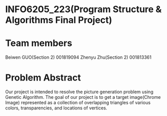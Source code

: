 # INFO6205_223(Program Structure & Algorithms Final Project)
  # Team members
Beiwen GUO(Section 2) 001819094
Zhenyu Zhu(Section 2) 001813361
  # Problem Abstract
Our project is intended to resolve the picture generation problem using Genetic Algorithm. The goal of our project is to get a target image(Chrome Image) represented as a collection of overlapping triangles of various colors, transparencies, and locations of vertices.
